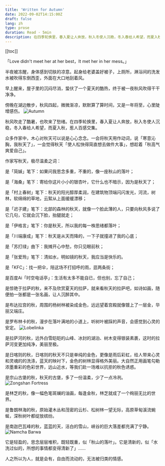 ```yaml
---
title: 'Written for Autumn'
date: 2022-09-02T14:15:00Z
draft: false
lang: zh
type: prose
duration: Read · 5min
description: 在四季轮换里，春入夏让人奔放，秋入冬使人沉稳，冬入春给人希望，而夏入秋，惹人百感交集。
---
```


[[toc]]

「Love didn't meet her at her best，It met her in her mess。」

半夜被冻醒，身体感到切肤的凉意。起身给老婆盖好被子，上厕所，淋浴间的洗发水被吹得东倒西歪，外面在大口地刮着风。

早上醒来，屋子里的沉闷尽消，蛰伏了一个夏天的酷热，终于被一夜秋风吹得干干净净。

傍晚在湖边散步，秋风四起，微微渐凉，默默算了算时间，又是一年将至，心里陡增感伤。
![Autumn](//cdn.3333120.com/article/Autumn/Tibet-07.png)

秋风吹走了酷暑，也吹来了愁绪。在四季轮换里，春入夏让人奔放，秋入冬使人沉稳，冬入春给人希望，而夏入秋，惹人百感交集。

众多作家中，木心对秋天可以说是心心念念。一会将秋天用作动词，说「寒意沁胸，我秋天了」，一会觉得秋天「使人松快得简直想去做件大事」，想趁着「秋高气爽爱自己」。

作家写秋天，极尽温柔之词：

是「简媜」笔下：如果问我思念多重，不重的，像一座秋山的落叶；

是「海桑」笔下：寄给你这片小小的银杏叶，它什么也不暗示，因为是秋天了；

是「村上春树」笔下：秋天的阳光醇厚柔润，在建筑物顶端闪闪发光，河流，树林，软绵绵的草地，云絮从上面缓缓漂移；

是「迟子建」笔下：北部的森林的秋天，就像一个脸此薄的人，只要向秋风多说了它几句，它就会沉下脸，抬腿就走；

是「伊格言」笔下：你是秋天，所以我的每一株思绪都落叶；

是「川端康成」笔下：秋天是从天而降的，一下子就撞进了我的心底；

是「苏打绿」曲下：我摊开心中愁，你只见眼前秋；

是「张爱玲」笔下：清如水，明如镜的秋天，我应当是快乐的。

是「KFC」：找一把伞，陪这场不打招呼的雨，逛两条街；

是百度Ai「时空电话亭」：生活有太多不能自已，但也别，忘了自己；

是惊艳于拉萨的秋，来不及欣赏夏天的拉萨，就来看秋天的拉萨吧，如诗如画，随便拍一张都是一张名画，让人沉醉其中。

是布达拉宫的秋，周围的杨树林被染成金色，远远望着宫殿就像镀上了一层金，华丽又端庄。

是罗布林卡的秋，漫步在落叶满地的小道上，听树叶被踩的声音，会感觉到心灵的安定。
![Lobelinka](//cdn.3333120.com/article/Autumn/autumn-01.png)  

是拉萨河的秋，远外白雪皑皑的山峰、冰封的湖泊、树木变得银装素裹，这时的拉萨河变更加纯净，美丽至极。

是日喀则的秋，日喀则的秋天不只是单纯的金色，更像是雨后彩虹，给人带来心灵和灵魂的的洗涤，蓝天的映衬下，金色的树林显得格外美丽。大自然正用画笔勾勒浓墨重彩的色彩世界，远山近水，等我们赴一场难以抗拒的秋色诱惑。

是宗山古堡的秋，秋天的古堡，多了一份温柔，少了一点冷冽。
![Zongshan Fortress](//cdn.3333120.com/article/Autumn/Tibet-01.png)

是林芝的秋，像一幅色笔斑斓的油画，每逢金秋，林芝就成了一个绚丽无比的世界。

是鲁朗林海的秋，原始灌木丛和茂密的云杉、松树林一望无际，高原草甸溪流蜿蜒，深秋树叶都绽放缤纷。

是南迦巴瓦峰的秋，蓝蓝的天，洁白的雪山，峡谷的巨大落差都充满了宁静。
![Namcha Barwa](//cdn.3333120.com/article/Autumn/Tibet-15.png)

它是轻盈的，思念层层堆积，既轻既重，似「秋山的落叶」。它是清新的，似「水洗过似的，所想的事情都变得清新了」……

人之所以为人，就是会有，自由而流动的，无法被归类的情感。
